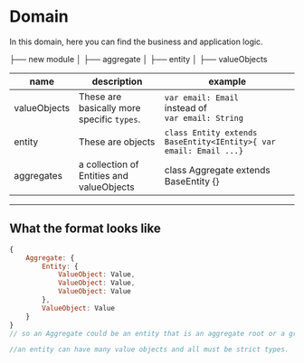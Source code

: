 # Domain
 In this domain, here you can find the business and application logic.

├── new module
│   ├── aggregate
│   ├── entity
│   ├── valueObjects


name | description | example
-|-|-
valueObjects| These are basically more specific `types`. | `var email: Email` <br/> instead of <br/> `var email: String`
entity| These are objects | `class Entity extends BaseEntity<IEntity>{ var email: Email ...}`
aggregates| a collection of Entities and valueObjects | class Aggregate extends BaseEntity<IAggregate> {}


<hr/>

## What the format looks like

```js
{
    Aggregate: {
        Entity: {
            ValueObject: Value,
            ValueObject: Value,
            ValueObject: Value
        },
        ValueObject: Value
    }
}
// so an Aggregate could be an entity that is an aggregate root or a group of entities and/or valueObjects.

//an entity can have many value objects and all must be strict types.

```